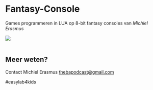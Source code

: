# Fantasy-Console
Games programmeren in LUA op 8-bit fantasy consoles van *Michiel Erasmus*<br/>

<img src="https://www.lexaloffle.com/gfx/p8_jelpi.gif"> <br/>
<br/>

Meer weten?
---
Contact Michiel Erasmus thebapodcast@gmail.com

#easylab4kids
